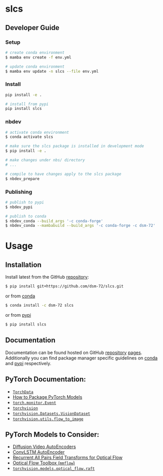 # slcs

<!-- WARNING: THIS FILE WAS AUTOGENERATED! DO NOT EDIT! -->

## Developer Guide

### Setup

``` sh
# create conda environment
$ mamba env create -f env.yml

# update conda environment
$ mamba env update -n slcs --file env.yml
```

### Install

``` sh
pip install -e .

# install from pypi
pip install slcs
```

### nbdev

``` sh
# activate conda environment
$ conda activate slcs

# make sure the slcs package is installed in development mode
$ pip install -e .

# make changes under nbs/ directory
# ...

# compile to have changes apply to the slcs package
$ nbdev_prepare
```

### Publishing

``` sh
# publish to pypi
$ nbdev_pypi

# publish to conda
$ nbdev_conda --build_args '-c conda-forge'
$ nbdev_conda --mambabuild --build_args '-c conda-forge -c dsm-72'
```

# Usage

## Installation

Install latest from the GitHub
[repository](https://github.com/dsm-72/slcs):

``` sh
$ pip install git+https://github.com/dsm-72/slcs.git
```

or from [conda](https://anaconda.org/dsm-72/slcs)

``` sh
$ conda install -c dsm-72 slcs
```

or from [pypi](https://pypi.org/project/slcs/)

``` sh
$ pip install slcs
```

## Documentation

Documentation can be found hosted on GitHub
[repository](https://github.com/dsm-72/slcs)
[pages](https://dsm-72.github.io/slcs/). Additionally you can find
package manager specific guidelines on
[conda](https://anaconda.org/dsm-72/slcs) and
[pypi](https://pypi.org/project/slcs/) respectively.

## PyTorch Documentation:

- [`TorchData`](https://pytorch.org/data/beta/index.html)
- [How to Package PyTorch
  Models](https://pytorch.org/docs/stable/package.html)
- [`torch.monitor.Event`](https://pytorch.org/docs/stable/monitor.html#torch.monitor.Event)
- [`torchvision`](https://pytorch.org/vision/stable/index.html)
- [`torchvision.Datasets.VisionDataset`](https://pytorch.org/vision/stable/generated/torchvision.datasets.VisionDataset.html#torchvision.datasets.VisionDataset)
- [`torchvision.utils.flow_to_image`](https://pytorch.org/vision/stable/generated/torchvision.utils.flow_to_image.html)

## PyTorch Models to Consider:

- [Diffusion Video
  AutoEncoders](https://github.com/man805/Diffusion-Video-Autoencoders)
- [ConvLSTM
  AutoEncoder](https://holmdk.github.io/2020/04/02/video_prediction.html)
- [Recurrent All Pairs Field Transforms for Optical
  Flow](https://github.com/princeton-vl/RAFT/blob/master/core/raft.py)
- [Optical Flow Toolbox
  (`mmflow`)](https://github.com/open-mmlab/mmflow/blob/master/docs/en/intro.md)
- [`torchvision.models.optical_flow.raft`](https://github.com/pytorch/vision/blob/main/torchvision/models/optical_flow/raft.py)
